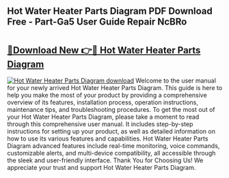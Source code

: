 ## Hot Water Heater Parts Diagram PDF Download Free - Part-Ga5 User Guide Repair NcBRo

# <h2><a href="http://dfmz7rw.blite.top/?on=Hot+Water+Heater+Parts+Diagram">🔗Download New 👉🔴 Hot Water Heater Parts Diagram</a></h2>

[![Hot Water Heater Parts Diagram download](https://i.imgur.com/lujVjoI.png)](http://dfmz7rw.blite.top/?on=Hot+Water+Heater+Parts+Diagram)
Welcome to the user manual for your newly arrived Hot Water Heater Parts Diagram. This guide is here to help you make the most of your product by providing a comprehensive overview of its features, installation process, operation instructions, maintenance tips, and troubleshooting procedures. To get the most out of your Hot Water Heater Parts Diagram, please take a moment to read through this comprehensive user manual. It includes step-by-step instructions for setting up your product, as well as detailed information on how to use its various features and capabilities. Hot Water Heater Parts Diagram advanced features include real-time monitoring, voice commands, customizable alerts, and multi-device compatibility, all accessible through the sleek and user-friendly interface. Thank You for Choosing Us! We appreciate your trust and support Hot Water Heater Parts Diagram.
